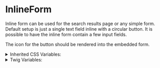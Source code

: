 <!-- This is the general documentation layout. Add or remove any sections as needed, but try to stay consistent across components. -->

# InlineForm

Inline form can be used for the search results page or any simple form. Default setup is just a single text field inline with a circular button. It is possible to have the inline form contain a few input fields.

The icon for the button should be rendered into the embedded form.

<details>
  <summary>Inherited CSS Variables:</summary>
  - `--accent-color`: Button background color.
</details>

<details>
  <summary>Twig Variables:</summary>

  ```
  variant: "default" // or 'multi',
  submit_color: "change submit button color",
  form: "rendered form with button/icon".
  ```
</details>
